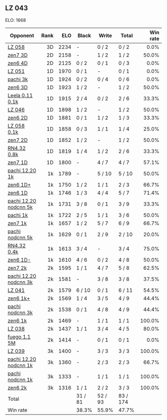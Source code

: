 ## LZ 043 ##

ELO: 1668

Opponent | Rank | ELO | Black | Write | Total | Win rate
---------|-----:|----:|-------|-------|-------|-------:
[LZ 058](LZ%20058.md) | 3D | 2234 | - | 0 / 2 | 0 / 2 | 0.0%
[zen7 3D](zen7%203D.md) | 2D | 2158 | - | 1 / 2 | 1 / 2 | 50.0%
[zen6 4D](zen6%204D.md) | 2D | 2125 | 0 / 2 | 0 / 1 | 0 / 3 | 0.0%
[LZ 051](LZ%20051.md) | 1D | 1970 | 0 / 1 | - | 0 / 1 | 0.0%
[pachi 3k](pachi%203k.md) | 1D | 1924 | 0 / 2 | 0 / 4 | 0 / 6 | 0.0%
[zen6 3D](zen6%203D.md) | 1D | 1923 | 1 / 2 | - | 1 / 2 | 50.0%
[Leela 0.11 0.1k](Leela%200.11%200.1k.md) | 1D | 1915 | 2 / 4 | 0 / 2 | 2 / 6 | 33.3%
[LZ 046](LZ%20046.md) | 1D | 1898 | 1 / 2 | - | 1 / 2 | 50.0%
[zen6 2D](zen6%202D.md) | 1D | 1881 | 0 / 1 | 1 / 2 | 1 / 3 | 33.3%
[LZ 058 0.1k](LZ%20058%200.1k.md) | 1D | 1858 | 0 / 3 | 1 / 1 | 1 / 4 | 25.0%
[zen7 2D](zen7%202D.md) | 1D | 1852 | 1 / 2 | - | 1 / 2 | 50.0%
[RN4.32 0.8k](RN4.32%200.8k.md) | 1D | 1819 | 1 / 4 | 1 / 2 | 2 / 6 | 33.3%
[zen7 1D](zen7%201D.md) | 1D | 1800 | - | 4 / 7 | 4 / 7 | 57.1%
[pachi 12.20 1k](pachi%2012.20%201k.md) | 1k | 1789 | - | 5 / 10 | 5 / 10 | 50.0%
[zen6 1D+](zen6%201D+.md) | 1k | 1750 | 1 / 2 | 1 / 1 | 2 / 3 | 66.7%
[zen6 1D](zen6%201D.md) | 1k | 1746 | 1 / 3 | 4 / 4 | 5 / 7 | 71.4%
[pachi 12.20 nodcnn 5k](pachi%2012.20%20nodcnn%205k.md) | 1k | 1731 | 3 / 8 | 0 / 1 | 3 / 9 | 33.3%
[pachi 1k](pachi%201k.md) | 1k | 1722 | 2 / 5 | 1 / 1 | 3 / 6 | 50.0%
[zen7 1k](zen7%201k.md) | 1k | 1657 | 1 / 2 | 5 / 7 | 6 / 9 | 66.7%
[pachi nodcnn 5k](pachi%20nodcnn%205k.md) | 1k | 1629 | 0 / 1 | 2 / 9 | 2 / 10 | 20.0%
[RN4.32 0.4k](RN4.32%200.4k.md) | 1k | 1613 | 3 / 4 | - | 3 / 4 | 75.0%
[zen6 1D-](zen6%201D-.md) | 1k | 1610 | 4 / 6 | 0 / 2 | 4 / 8 | 50.0%
[zen7 2k](zen7%202k.md) | 2k | 1595 | 1 / 1 | 4 / 7 | 5 / 8 | 62.5%
[pachi 12.20 nodcnn 3k](pachi%2012.20%20nodcnn%203k.md) | 2k | 1581 | - | 3 / 8 | 3 / 8 | 37.5%
[LZ 041](LZ%20041.md) | 2k | 1579 | 6 / 10 | 0 / 1 | 6 / 11 | 54.5%
[zen6 1k+](zen6%201k+.md) | 2k | 1569 | 1 / 4 | 3 / 5 | 4 / 9 | 44.4%
[pachi nodcnn 3k](pachi%20nodcnn%203k.md) | 2k | 1538 | 0 / 1 | 4 / 8 | 4 / 9 | 44.4%
[zen6 1k](zen6%201k.md) | 2k | 1469 | - | 1 / 1 | 1 / 1 | 100.0%
[LZ 038](LZ%20038.md) | 2k | 1437 | 1 / 1 | 3 / 4 | 4 / 5 | 80.0%
[fuego 1.1 5M](fuego%201.1%205M.md) | 2k | 1414 | - | 0 / 1 | 0 / 1 | 0.0%
[LZ 039](LZ%20039.md) | 3k | 1400 | - | 3 / 3 | 3 / 3 | 100.0%
[pachi 12.20 nodcnn 1k](pachi%2012.20%20nodcnn%201k.md) | 3k | 1360 | - | 2 / 3 | 2 / 3 | 66.7%
[pachi nodcnn 1k](pachi%20nodcnn%201k.md) | 3k | 1333 | - | 1 / 1 | 1 / 1 | 100.0%
[zen6 2k](zen6%202k.md) | 3k | 1316 | 1 / 1 | 2 / 2 | 3 / 3 | 100.0%
Total | | | 31 / 81 | 52 / 93 | 83 / 174 | 
Win rate| | | 38.3% | 55.9% | 47.7% | 
